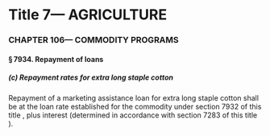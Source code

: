 
# Title 7— AGRICULTURE
### CHAPTER 106— COMMODITY PROGRAMS
#### § 7934. Repayment of loans
##### (c) Repayment rates for extra long staple cotton

Repayment of a marketing assistance loan for extra long staple cotton shall be at the loan rate established for the commodity under section 7932 of this title , plus interest (determined in accordance with section 7283 of this title ).
